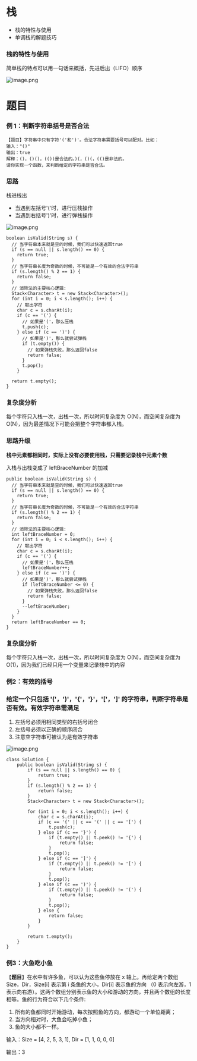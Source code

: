 # 栈

- 栈的特性与使用
- 单调栈的解题技巧

### 栈的特性与使用

简单栈的特点可以用一句话来概括，先进后出（LIFO）顺序



![image.png](https://gw.alicdn.com/imgextra/i3/O1CN01EFgu711yxSWeAmMKg_!!6000000006645-2-tps-752-422.png)



# 题目



### 例 1：判断字符串括号是否合法



```
【题目】字符串中只有字符'('和')'。合法字符串需要括号可以配对。比如：
输入："()"
输出：true
解释：()，()()，(())是合法的。)(，()(，(()是非法的。
请你实现一个函数，来判断给定的字符串是否合法。
```

### 思路

栈进栈出



- 当遇到左括号'('时，进行压栈操作
- 当遇到右括号')'时，进行弹栈操作



![image.png](https://intranetproxy.alipay.com/skylark/lark/0/2021/png/129546/1616147886709-7078aff2-0100-4aae-9815-34df18c33c17.png?x-oss-process=image%2Fresize%2Cw_1500)

```
boolean isValid(String s) {
  // 当字符串本来就是空的时候，我们可以快速返回true
  if (s == null || s.length() == 0) {
    return true;
  }
  // 当字符串长度为奇数的时候，不可能是一个有效的合法字符串
  if (s.length() % 2 == 1) {
    return false;
  }
  // 消除法的主要核心逻辑: 
  Stack<Character> t = new Stack<Character>();
  for (int i = 0; i < s.length(); i++) {
    // 取出字符
    char c = s.charAt(i);
    if (c == '(') {
      // 如果是'('，那么压栈
      t.push(c);
    } else if (c == ')') {
      // 如果是')'，那么就尝试弹栈
      if (t.empty()) {
        // 如果弹栈失败，那么返回false
        return false;
      }
      t.pop();
    }

  return t.empty();
}
```



### 复杂度分析

每个字符只入栈一次，出栈一次，所以时间复杂度为 O(N)，而空间复杂度为 O(N)，因为最差情况下可能会把整个字符串都入栈。



### 思路升级



**栈中元素都相同时，实际上没有必要使用栈，只需要记录栈中元素个数**



入栈与出栈变成了 leftBraceNumber 的加减



```
public boolean isValid(String s) {
  // 当字符串本来就是空的时候，我们可以快速返回true
  if (s == null || s.length() == 0) {
    return true;
  }
  // 当字符串长度为奇数的时候，不可能是一个有效的合法字符串
  if (s.length() % 2 == 1) {
    return false;
  }
  // 消除法的主要核心逻辑:
  int leftBraceNumber = 0;
  for (int i = 0; i < s.length(); i++) {
    // 取出字符
    char c = s.charAt(i);
    if (c == '(') {
      // 如果是'('，那么压栈
      leftBraceNumber++;
    } else if (c == ')') {
      // 如果是')'，那么就尝试弹栈
      if (leftBraceNumber <= 0) {
        // 如果弹栈失败，那么返回false
        return false;
      }
      --leftBraceNumber;
    }
  }
  return leftBraceNumber == 0;
}
```



### 复杂度分析



每个字符只入栈一次，出栈一次，所以时间复杂度为 O(N)，而空间复杂度为 O(1)，因为我们已经只用一个变量来记录栈中的内容



### 例2：有效的括号

### 给定一个只包括 '('，')'，'{'，'}'，'['，']' 的字符串，判断字符串是否有效。有效字符串需满足



1. 左括号必须用相同类型的右括号闭合
2. 左括号必须以正确的顺序闭合
3. 注意空字符串可被认为是有效字符串



![image.png](https://gw.alicdn.com/imgextra/i4/O1CN01SEQdGR1OR6NPis6rI_!!6000000001701-2-tps-1500-549.png)

```
class Solution {
    public boolean isValid(String s) {
        if (s == null || s.length() == 0) {
            return true;
        }
        if (s.length() % 2 == 1) {
            return false;
        }
        Stack<Character> t = new Stack<Character>();

        for (int i = 0; i < s.length(); i++) {
            char c = s.charAt(i);
            if (c == '{' || c == '(' || c == '[') {
                t.push(c);
            } else if (c == '}') {
                if (t.empty() || t.peek() != '{') {
                    return false;
                }
                t.pop();
            } else if (c == ']') {
                if (t.empty() || t.peek() != '[') {
                    return false;
                }
                t.pop();
            } else if (c == ')') {
                if (t.empty() || t.peek() != '(') {
                    return false;
                }
                t.pop();
            } else {
                return false;
            }
        }

        return t.empty();
    }
}
```



### 例3：大鱼吃小鱼



【**题目**】在水中有许多鱼，可以认为这些鱼停放在 x 轴上。再给定两个数组 Size，Dir，Size[i] 表示第 i 条鱼的大小，Dir[i] 表示鱼的方向 （0 表示向左游，1 表示向右游）。这两个数组分别表示鱼的大小和游动的方向，并且两个数组的长度相等。鱼的行为符合以下几个条件:



1. 所有的鱼都同时开始游动，每次按照鱼的方向，都游动一个单位距离；
2. 当方向相对时，大鱼会吃掉小鱼；
3. 鱼的大小都不一样。



输入：Size = [4, 2, 5, 3, 1], Dir = [1, 1, 0, 0, 0]

输出：3
